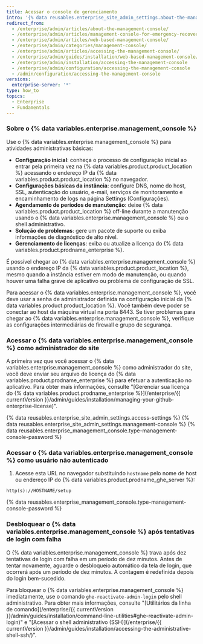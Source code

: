 ```yaml
---
title: Acessar o console de gerenciamento
intro: '{% data reusables.enterprise_site_admin_settings.about-the-management-console %}'
redirect_from:
  - /enterprise/admin/articles/about-the-management-console/
  - /enterprise/admin/articles/management-console-for-emergency-recovery/
  - /enterprise/admin/articles/web-based-management-console/
  - /enterprise/admin/categories/management-console/
  - /enterprise/admin/articles/accessing-the-management-console/
  - /enterprise/admin/guides/installation/web-based-management-console/
  - /enterprise/admin/installation/accessing-the-management-console
  - /enterprise/admin/configuration/accessing-the-management-console
  - /admin/configuration/accessing-the-management-console
versions:
  enterprise-server: '*'
type: how_to
topics:
  - Enterprise
  - Fundamentals
---
```


### Sobre o {% data variables.enterprise.management_console %}

Use o {% data variables.enterprise.management_console %} para atividades administrativas básicas:
- **Configuração inicial**: conheça o processo de configuração inicial ao entrar pela primeira vez na {% data variables.product.product_location %} acessando o endereço IP da {% data variables.product.product_location %} no navegador.
- **Configurações básicas da instância**: configure DNS, nome do host, SSL, autenticação do usuário, e-mail, serviços de monitoramento e encaminhamento de logs na página Settings (Configurações).
- **Agendamento de períodos de manutenção**: deixe {% data variables.product.product_location %} off-line durante a manutenção usando o {% data variables.enterprise.management_console %} ou o shell administrativo.
- **Solução de problemas**: gere um pacote de suporte ou exiba informações de diagnóstico de alto nível.
- **Gerenciamento de licenças**: exiba ou atualize a licença do {% data variables.product.prodname_enterprise %}.

É possível chegar ao {% data variables.enterprise.management_console %} usando o endereço IP da {% data variables.product.product_location %}, mesmo quando a instância estiver em modo de manutenção, ou quando houver uma falha grave de aplicativo ou problema de configuração de SSL.

Para acessar o {% data variables.enterprise.management_console %}, você deve usar a senha de administrador definida na configuração inicial da {% data variables.product.product_location %}. Você também deve poder se conectar ao host da máquina virtual na porta 8443. Se tiver problemas para chegar ao {% data variables.enterprise.management_console %}, verifique as configurações intermediárias de firewall e grupo de segurança.

### Acessar o {% data variables.enterprise.management_console %} como administrador do site

A primeira vez que você acessar o {% data variables.enterprise.management_console %} como administrador do site, você deve enviar seu arquivo de licença do {% data variables.product.prodname_enterprise %} para efetuar a autenticação no aplicativo. Para obter mais informações, consulte "[Gerenciar sua licença do {% data variables.product.prodname_enterprise %}](/enterprise/{{ currentVersion }}/admin/guides/installation/managing-your-github-enterprise-license)".

{% data reusables.enterprise_site_admin_settings.access-settings %}
{% data reusables.enterprise_site_admin_settings.management-console %}
{% data reusables.enterprise_management_console.type-management-console-password %}

### Acessar o {% data variables.enterprise.management_console %} como usuário não autenticado

1. Acesse esta URL no navegador substituindo `hostname` pelo nome de host ou endereço IP do {% data variables.product.prodname_ghe_server %}:
  ```shell
  http(s)://HOSTNAME/setup
  ```
{% data reusables.enterprise_management_console.type-management-console-password %}

### Desbloquear o {% data variables.enterprise.management_console %} após tentativas de login com falha

O {% data variables.enterprise.management_console %} trava após dez tentativas de login com falha em um período de dez minutos. Antes de tentar novamente, aguarde o desbloqueio automático da tela de login, que ocorrerá após um período de dez minutos. A contagem é redefinida depois do login bem-sucedido.

Para bloquear o {% data variables.enterprise.management_console %} imediatamente, use o comando `ghe-reactivate-admin-login` pelo shell administrativo. Para obter mais informações, consulte "[Utilitários da linha de comando](/enterprise/{{ currentVersion }}/admin/guides/installation/command-line-utilities#ghe-reactivate-admin-login)" e "[Acessar o shell administrativo (SSH)](/enterprise/{{ currentVersion }}/admin/guides/installation/accessing-the-administrative-shell-ssh/)".
